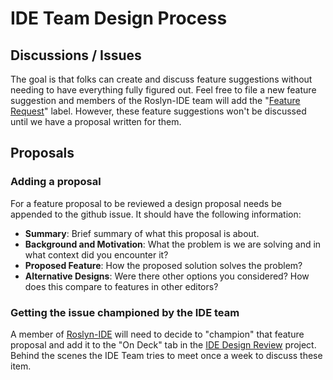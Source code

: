 # IDE Team Design Process

## Discussions / Issues

The goal is that folks can create and discuss feature suggestions without needing to have everything fully figured out. Feel free to file a new feature suggestion and members of the Roslyn-IDE team will add the "[Feature Request](https://github.com/dotnet/roslyn/issues?=is%3Aissue+is%3Aopen+sort%3Aupdated-desc+label%3A%22Feature+Request%22)" label. However, these feature suggestions won't be discussed until we have a proposal written for them.

## Proposals

### Adding a proposal

For a feature proposal to be reviewed a design proposal needs be appended to the github issue. It should have the following information:

- **Summary**: Brief summary of what this proposal is about.
- **Background and Motivation**: What the problem is we are solving and in what context did you encounter it?
- **Proposed Feature**: How the proposed solution solves the problem?
- **Alternative Designs**: Were there other options you considered? How does this compare to features in other editors?

### Getting the issue championed by the IDE team

A member of [Roslyn-IDE](https://github.com/orgs/dotnet/teams/roslyn-ide) will need to decide to "champion" that feature proposal and add it to the "On Deck" tab in the [IDE Design Review](ttps://github.com/dotnet/roslyn/projects/40) project. Behind the scenes the IDE Team tries to meet once a week to discuss these item.
